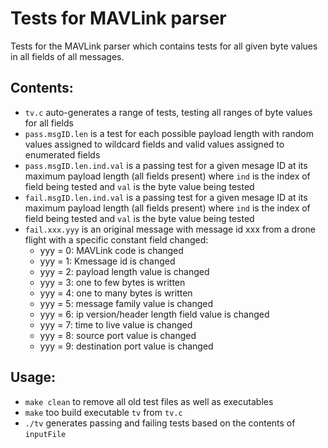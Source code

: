 # Tests for MAVLink parser

Tests for the MAVLink parser which contains tests for all given byte values in all fields of all messages.

## Contents:

* `tv.c` auto-generates a range of tests, testing all ranges of byte values for all fields
* `pass.msgID.len` is a test for each possible payload length with random values assigned to wildcard fields and valid values assigned to enumerated fields 
* `pass.msgID.len.ind.val` is a passing test for a given mesage ID at its maximum payload length (all fields present) where `ind` is the index of field being tested and `val` is the byte value being tested
* `fail.msgID.len.ind.val` is a passing test for a given mesage ID at its maximum payload length (all fields present) where `ind` is the index of field being tested and `val` is the byte value being tested
* `fail.xxx.yyy` is an original message with message id xxx from a drone flight with a specific constant field changed:
  * yyy = 0: MAVLink code is changed
  * yyy = 1: Kmessage id is changed
  * yyy = 2: payload length value is changed
  * yyy = 3: one to few bytes is written
  * yyy = 4: one to many bytes is written
  * yyy = 5: message family value is changed
  * yyy = 6: ip version/header length field value is changed
  * yyy = 7: time to live value is changed
  * yyy = 8: source port value is changed
  * yyy = 9: destination port value is changed

## Usage:

* `make clean` to remove all old test files as well as executables
* `make` too build executable `tv` from `tv.c`
* `./tv` generates passing and failing tests based on the contents of `inputFile`
